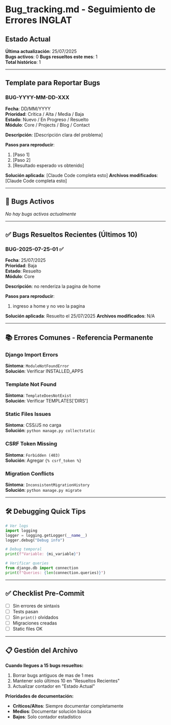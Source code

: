 # Bug_tracking.md - Seguimiento de Errores INGLAT

## Estado Actual
**Última actualización**: 25/07/2025  
**Bugs activos**: 0
**Bugs resueltos este mes**: 1  
**Total histórico**: 1

---

## Template para Reportar Bugs

### BUG-YYYY-MM-DD-XXX
**Fecha**: DD/MM/YYYY  
**Prioridad**: Crítica / Alta / Media / Baja  
**Estado**: Nuevo / En Progreso / Resuelto  
**Módulo**: Core / Projects / Blog / Contact  

**Descripción**: [Descripción clara del problema]

**Pasos para reproducir**:
1. [Paso 1]
2. [Paso 2]  
3. [Resultado esperado vs obtenido]

**Solución aplicada**: [Claude Code completa esto]
**Archivos modificados**: [Claude Code completa esto]

---

## 🔴 Bugs Activos

*No hay bugs activos actualmente*

---

## ✅ Bugs Resueltos Recientes (Últimos 10)

### BUG-2025-07-25-01 ✅
**Fecha**: 25/07/2025  
**Prioridad**: Baja  
**Estado**: Resuelto  
**Módulo**: Core  

**Descripción**: no renderiza la pagina de home

**Pasos para reproducir**:
1. ingreso a home y no veo la pagina

**Solución aplicada**: Resuelto el 25/07/2025
**Archivos modificados**: N/A

---

## 📚 Errores Comunes - Referencia Permanente

### Django Import Errors
**Síntoma**: `ModuleNotFoundError`  
**Solución**: Verificar INSTALLED_APPS

### Template Not Found
**Síntoma**: `TemplateDoesNotExist`  
**Solución**: Verificar TEMPLATES['DIRS']

### Static Files Issues  
**Síntoma**: CSS/JS no carga  
**Solución**: `python manage.py collectstatic`

### CSRF Token Missing
**Síntoma**: `Forbidden (403)`  
**Solución**: Agregar `{% csrf_token %}`

### Migration Conflicts
**Síntoma**: `InconsistentMigrationHistory`  
**Solución**: `python manage.py migrate`

---

## 🛠️ Debugging Quick Tips

```python
# Ver logs
import logging
logger = logging.getLogger(__name__)
logger.debug("Debug info")

# Debug temporal
print(f"Variable: {mi_variable}")

# Verificar queries
from django.db import connection
print(f"Queries: {len(connection.queries)}")
```

---

## ✅ Checklist Pre-Commit

- [ ] Sin errores de sintaxis
- [ ] Tests pasan  
- [ ] Sin `print()` olvidados
- [ ] Migraciones creadas
- [ ] Static files OK

---

## 📋 Gestión del Archivo

**Cuando llegues a 15 bugs resueltos:**
1. Borrar bugs antiguos de mas de 1 mes
2. Mantener solo últimos 10 en "Resueltos Recientes"
3. Actualizar contador en "Estado Actual"

**Prioridades de documentación:**
- **Críticos/Altos**: Siempre documentar completamente
- **Medios**: Documentar solución básica
- **Bajos**: Solo contador estadístico